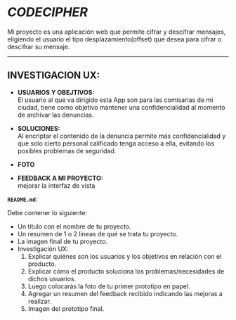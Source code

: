 # ***CODECIPHER***

Mi proyecto es una aplicación web que permite cifrar y descifrar mensajes, eligiendo el usuario el tipo desplazamiento(offset) que desea para cifrar o descifrar su mensaje.
***

## INVESTIGACION UX:
* **USUARIOS Y OBEJTIVOS:**  
 El usuario al que va dirigido esta App son para las comisarias de mi ciudad, tiene como objetivo mantener una confidencialidad al momento de archivar las denuncias.

 * **SOLUCIONES:**  
 Al encriptar el contenido de la denuncia permite más confidencialidad y que solo cierto personal calificado tenga acceso a ella, evitando los posibles problemas de seguridad.

* **FOTO**  

* **FEEDBACK A MI PROYECTO:**  
mejorar la interfaz de vista 




















**`README.md`**:

Debe contener lo siguiente:

* Un título con el nombre de tu proyecto.
* Un resumen de 1 o 2 líneas de qué se trata tu proyecto.
* La imagen final de tu proyecto.
* Investigación UX:
  1. Explicar quiénes son los usuarios y los objetivos en relación con el
    producto.
  2. Explicar cómo el producto soluciona los problemas/necesidades de dichos
    usuarios.
  3. Luego colocarás la foto de tu primer prototipo en papel.
  4. Agregar un resumen del feedback recibido indicando las mejoras a realizar.
  5. Imagen del prototipo final.

